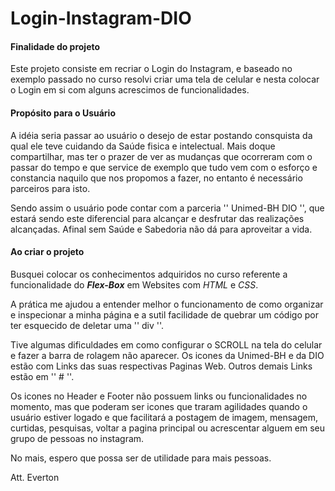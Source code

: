 # Login-Instagram-DIO

#### Finalidade do projeto

Este projeto consiste em recriar o Login do Instagram, e baseado no exemplo passado no curso resolvi criar uma tela de celular e nesta colocar o Login em si com alguns acrescimos de funcionalidades.

#### Propósito para o Usuário

A idéia seria passar ao usuário o desejo de estar postando consquista da qual ele teve cuidando da Saúde fisica e intelectual. Mais doque compartilhar, mas ter o prazer de ver as mudanças que ocorreram com o passar do tempo e que service de exemplo que tudo vem com o esforço e constancia naquilo que nos propomos a fazer, no entanto é necessário parceiros para isto.

Sendo assim o usuário pode contar com a parceria '' Unimed-BH DIO '', que estará sendo este diferencial para alcançar e desfrutar das realizações alcançadas. Afinal sem Saúde e Sabedoria não dá para aproveitar a vida.

#### Ao criar o projeto

Busquei colocar os conhecimentos adquiridos no curso referente a funcionalidade do ***Flex-Box*** em Websites com *HTML* e *CSS*.

A prática me ajudou a entender melhor o funcionamento de como organizar e inspecionar a minha página e a sutil facilidade de quebrar um código por ter esquecido de deletar uma '' div ''.

Tive algumas dificuldades em como configurar o SCROLL na tela do celular e fazer a barra de rolagem não aparecer. Os icones da Unimed-BH e da DIO estão com Links das suas respectivas Paginas Web. Outros demais Links estão em '' # ''.

Os icones no Header e Footer não possuem links ou funcionalidades no momento, mas que poderam ser icones que traram agilidades quando o usuário estiver logado e que facilitará a postagem de imagem, mensagem, curtidas, pesquisas, voltar a pagina principal ou acrescentar alguem em seu grupo de pessoas no instagram.

No mais, espero que possa ser de utilidade para mais pessoas.

Att. Everton
